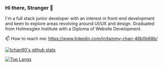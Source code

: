 ### Hi there, Stranger 👋
I'm a full stack junior developer with an interest in front-end development and keen to explore areas revolving around UI/UX and design.
Graduated from Holmesglen Institute with a Diploma of Website Development.

📫 How to reach me: https://www.linkedin.com/in/tammy-chan-46b0b68b/

[![tchan90's github stats](https://github-readme-stats.vercel.app/api?username=tchan90&count_private=true&show_icons=true&theme=tokyonight)](https://github.com/anuraghazra/github-readme-stats)

[![Top Langs](https://github-readme-stats.vercel.app/api/top-langs/?username=tchan90)](https://github.com/anuraghazra/github-readme-stats)

<!--
**tchan90/tchan90** is a ✨ _special_ ✨ repository because its `README.md` (this file) appears on your GitHub profile.

Here are some ideas to get you started:

- 🔭 I’m currently working on ...
- 🌱 I’m currently learning ...
- 👯 I’m looking to collaborate on ...
- 🤔 I’m looking for help with ...
- 💬 Ask me about ...
- 📫 How to reach me: ...
- 😄 Pronouns: ...
- ⚡ Fun fact: ...
-->

